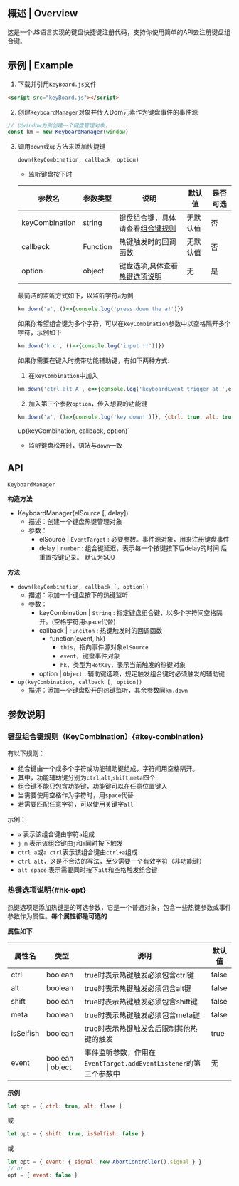 ## 概述 | Overview

这是一个JS语言实现的键盘快捷键注册代码，支持你使用简单的API去注册键盘组合键。

## 示例 | Example

1. 下载并引用`KeyBoard.js`文件

```html
<script src="keyBoard.js"></script>
```

2. 创建`KeyboardManager`对象并传入Dom元素作为键盘事件的事件源

```js
// 以window为例创建一个键盘管理对象，
const km = new KeyboardManager(window)
```

3. 调用`down`或`up`方法来添加快捷键

   `down(keyCombination, callback, option)` 

   - 监听键盘按下时

   | 参数名         | 参数类型 | 说明                                                 | 默认值   | 是否可选 |
   | -------------- | -------- | ---------------------------------------------------- | -------- | -------- |
   | keyCombination | string   | 键盘组合键，具体请查看[组合键规则](#key-combination) | 无默认值 | 否       |
   | callback       | Function | 热键触发时的回调函数                                 | 无默认值 | 否       |
   | option         | object   | 键盘选项,具体查看[热键选项说明](#hk-opt)             | 无       | 是       |

   最简洁的监听方式如下，以监听字符`a`为例

   ```js
   km.down('a', ()=>{console.log('press down the a!')})
   ```

   如果你希望组合键为多个字符，可以在`keyCombination`参数中以空格隔开多个字符，示例如下

   ```js
   km.down('k c', ()=>{console.log('input !!')]})
   ```

   如果你需要在键入时携带功能辅助键，有如下两种方式:

   1. 在`keyCombination`中加入

   ```js
   km.down('ctrl alt A', e=>{console.log('keyboardEvent trigger at ',e)]})
   ```

   2. 加入第三个参数`option`，传入想要的功能键

   ```js
   km.down('a', ()=>{console.log('key down!')]}, {ctrl: true, alt: true})
   ```

   up(keyCombination, callback, option)` 

   - 监听键盘松开时，语法与`down`一致

## API

`KeyboardManager`

**构造方法**

- KeyboardManager(elSource [, delay])
  - 描述：创建一个键盘热键管理对象
  - 参数：
    - elSource | `EventTarget` :  必要参数。事件源对象，用来注册键盘事件
    - delay | `number` :  组合键延迟，表示每一个按键按下后delay的时间 后重置按键记录。 默认为500

**方法**

- `down(keyCombination, callback [, option])`
  - 描述：添加一个键盘按下的热键监听
  - 参数：
    - keyCombination | `String` :  指定键盘组合键，以多个字符间空格隔开。(空格字符用`space`代替)
    - callback | `Funciton` : 热键触发时的回调函数
      - function(event, hk)
        - `this`，指向事件源对象`elSource`
        - `event`，键盘事件对象
        - `hk`，类型为`HotKey`，表示当前触发的热键对象
    - option | `Object` : 辅助键选项，规定触发组合键时必须触发的辅助键
- `up(keyCombination, callback [, option])`
  - 描述：添加一个键盘松开的热键监听，其余参数同`km.down`

## 参数说明

### 键盘组合键规则（KeyCombination）{#key-combination}

有以下规则：

- 组合键由一个或多个字符或功能辅助键组成，字符间用空格隔开。
- 其中，功能辅助键分别为`ctrl`,`alt`,`shift`,`meta`四个
- 组合键不能只包含功能键，功能键可以在任意位置键入
- 当需要使用空格作为字符时，用`space`代替
- 若需要匹配任意字符，可以使用关键字`all`

示例：

- `a`  表示该组合键由字符`a`组成
- `j m` 表示该组合键由`j`和`m`同时按下触发
- `ctrl a`或`a ctrl`表示该组合键由`ctrl+a`组成
- `ctrl alt`，这是不合法的写法，至少需要一个有效字符（非功能键）
- `alt space` 表示需要同时按下`alt`和空格触发组合键

### 热键选项说明{#hk-opt}

热键选项是添加热键是的可选参数，它是一个普通对象，包含一些热键参数或事件参数作为属性。**每个属性都是可选的**

**属性如下**

| 属性名    | 类型              | 说明                                                         | 默认值 |
| --------- | ----------------- | ------------------------------------------------------------ | ------ |
| ctrl      | boolean           | true时表示热键触发必须包含ctrl键                             | false  |
| alt       | boolean           | true时表示热键触发必须包含alt键                              | false  |
| shift     | boolean           | true时表示热键触发必须包含shift键                            | false  |
| meta      | boolean           | true时表示热键触发必须包含meta键                             | false  |
| isSelfish | boolean           | true时表示热键触发会后限制其他热键的触发                     | true   |
| event     | boolean \| object | 事件监听参数，作用在`EventTarget.addEventListener`的第三个参数中 | 无     |

**示例**

```js
let opt = { ctrl: true, alt: flase } 
```

或

```js
let opt = { shift: true, isSelfish: false }
```

或

```js
let opt = { event: { signal: new AbortController().signal } }
// or
opt = { event: false }
```